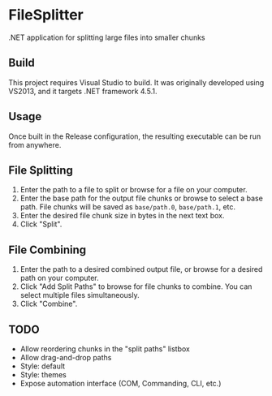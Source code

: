 FileSplitter
============

.NET application for splitting large files into smaller chunks

Build
-----

This project requires Visual Studio to build. It was originally developed using VS2013, and it targets .NET framework 4.5.1.

Usage
-----

Once built in the Release configuration, the resulting executable can be run from anywhere.

File Splitting
-------------

1. Enter the path to a file to split or browse for a file on your computer.
2. Enter the base path for the output file chunks or browse to select a base path. File chunks will be saved as `base/path.0`, `base/path.1`, etc.
3. Enter the desired file chunk size in bytes in the next text box.
4. Click "Split".

File Combining
--------------

1. Enter the path to a desired combined output file, or browse for a desired path on your computer.
2. Click "Add Split Paths" to browse for file chunks to combine. You can select multiple files simultaneously.
3. Click "Combine".

TODO
----

- Allow reordering chunks in the "split paths" listbox
- Allow drag-and-drop paths
- Style: default
- Style: themes
- Expose automation interface (COM, Commanding, CLI, etc.)
